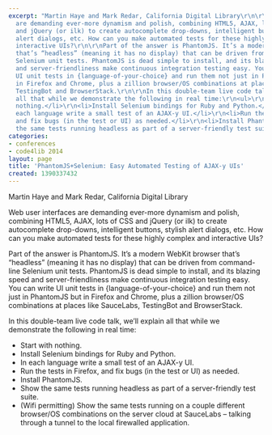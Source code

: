 ```yaml
---
excerpt: "Martin Haye and Mark Redar, California Digital Library\r\n\r\nWeb user interfaces
  are demanding ever-more dynamism and polish, combining HTML5, AJAX, lots of CSS
  and jQuery (or ilk) to create autocomplete drop-downs, intelligent buttons, stylish
  alert dialogs, etc. How can you make automated tests for these highly complex and
  interactive UIs?\r\n\r\nPart of the answer is PhantomJS. It’s a modern WebKit browser
  that’s “headless” (meaning it has no display) that can be driven from command-line
  Selenium unit tests. PhantomJS is dead simple to install, and its blazing speed
  and server-friendliness make continuous integration testing easy. You can write
  UI unit tests in {language-of-your-choice} and run them not just in PhantomJS but
  in Firefox and Chrome, plus a zillion browser/OS combinations at places like SauceLabs,
  TestingBot and BrowserStack.\r\n\r\nIn this double-team live code talk, we’ll explain
  all that while we demonstrate the following in real time:\r\n<ul>\r\n<li>Start with
  nothing.</li>\r\n<li>Install Selenium bindings for Ruby and Python.</li>\r\n<li>In
  each language write a small test of an AJAX-y UI.</li>\r\n<li>Run the tests in Firefox,
  and fix bugs (in the test or UI) as needed.</li>\r\n<li>Install PhantomJS.</li>\r\n<li>Show
  the same tests running headless as part of a server-friendly test suite.</li>\r"
categories:
- conferences
- code4lib 2014
layout: page
title: 'PhantomJS+Selenium: Easy Automated Testing of AJAX-y UIs'
created: 1390337432
---
```

Martin Haye and Mark Redar, California Digital Library

Web user interfaces are demanding ever-more dynamism and polish, combining HTML5, AJAX, lots of CSS and jQuery (or ilk) to create autocomplete drop-downs, intelligent buttons, stylish alert dialogs, etc. How can you make automated tests for these highly complex and interactive UIs?

Part of the answer is PhantomJS. It’s a modern WebKit browser that’s “headless” (meaning it has no display) that can be driven from command-line Selenium unit tests. PhantomJS is dead simple to install, and its blazing speed and server-friendliness make continuous integration testing easy. You can write UI unit tests in {language-of-your-choice} and run them not just in PhantomJS but in Firefox and Chrome, plus a zillion browser/OS combinations at places like SauceLabs, TestingBot and BrowserStack.

In this double-team live code talk, we’ll explain all that while we demonstrate the following in real time:
<ul>
<li>Start with nothing.</li>
<li>Install Selenium bindings for Ruby and Python.</li>
<li>In each language write a small test of an AJAX-y UI.</li>
<li>Run the tests in Firefox, and fix bugs (in the test or UI) as needed.</li>
<li>Install PhantomJS.</li>
<li>Show the same tests running headless as part of a server-friendly test suite.</li>
<li>(Wifi permitting) Show the same tests running on a couple different browser/OS combinations on the server cloud at SauceLabs – talking through a tunnel to the local firewalled application.</li>
</ul>

